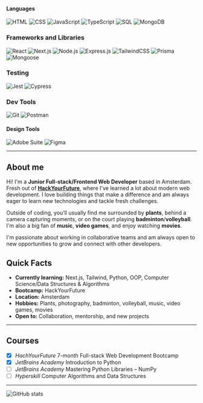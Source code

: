 #### Languages

![HTML](https://img.shields.io/badge/-HTML-201f22?&logo=HTML5)
![CSS](https://img.shields.io/badge/-CSS-201f22?&logo=CSS)
![JavaScript](https://img.shields.io/badge/-JavaScript-201f22?&logo=JavaScript)
![TypeScript](https://img.shields.io/badge/-TypeScript-201f22?&logo=TypeScript)
![SQL](https://img.shields.io/badge/-SQL-201f22?&logo=mySQL)
![MongoDB](https://img.shields.io/badge/-MongoDB-201f22?&logo=MongoDB)

### Frameworks and Libraries

![React](https://img.shields.io/badge/-React-201f22?&logo=React)
![Next.js](https://img.shields.io/badge/-NextJS-201f22?&logo=Next.js)
![Node.js](https://img.shields.io/badge/-Node.js-201f22?&logo=Node.js)
![Express.js](https://img.shields.io/badge/-Express.js-201f22?&logo=Express.js)
![TailwindCSS](https://img.shields.io/badge/-TailwindCSS-201f22?&logo=TailwindCSS)
![Prisma](https://img.shields.io/badge/-Prisma-201f22?&logo=Prisma)
![Mongoose](https://img.shields.io/badge/-Mongoose-201f22?&logo=Mongoose)

### Testing

![Jest](https://img.shields.io/badge/-Jest-201f22?&logo=Jest)
![Cypress](https://img.shields.io/badge/-Cypress-201f22?&logo=Cypress)

### Dev Tools

![Git](https://img.shields.io/badge/-Git-201f22?&logo=Git)
![Postman](https://img.shields.io/badge/-Postman-201f22?&logo=Postman)

#### Design Tools

![Adobe Suite](https://img.shields.io/badge/-Adobe%20Suite-201f22?&logo=Adobe)
![Figma](https://img.shields.io/badge/-Figma-201f22?&logo=Figma)

---

## About me

Hi! I'm a **Junior Full-stack/Frontend Web Developer** based in Amsterdam. Fresh out of **[HackYourFuture](https://github.com/HackYourFuture)**, where I've learned a lot about modern web development. I love building things that make a difference and am always eager to learn new technologies and tackle fresh challenges.

Outside of coding, you’ll usually find me surrounded by **plants**, behind a camera capturing moments, or on the court playing **badminton**/**volleyball**. I'm also a big fan of **music**, **video games**, and enjoy watching **movies**.  

I'm passionate about working in collaborative teams and am always open to new opportunities to grow and connect with other developers.

## Quick Facts

-  **Currently learning:** Next.js, Tailwind, Python, OOP, Computer Science/Data Structures & Algorithms
-  **Bootcamp:** HackYourFuture
-  **Location:** Amsterdam
-  **Hobbies:** Plants, photography, badminton, volleyball, music, video games, movies
-  **Open to:** Collaboration, mentorship, and new projects

---

## Courses

- [x] *HachYourFuture* 7-month Full-stack Web Development Bootcamp
- [x] *JetBrains Academy* Introduction to Python
- [ ] *JetBrains Academy* Mastering Python Libraries – NumPy
- [ ] *Hyperskill* Computer Algorithms and Data Structures

---

![GitHub stats](https://github-readme-stats.vercel.app/api?username=MBreathe&theme=dark&show_icons=true)


<!--
**MBreathe/MBreathe** is a ✨ _special_ ✨ repository because its `README.md` (this file) appears on your GitHub profile.

Here are some ideas to get you started:

- 🔭 I’m currently working on ...
- 🌱 I’m currently learning ...
- 👯 I’m looking to collaborate on ...
- 🤔 I’m looking for help with ...
- 💬 Ask me about ...
- 📫 How to reach me: ...
- 😄 Pronouns: ...
- ⚡ Fun fact: ...
-->
